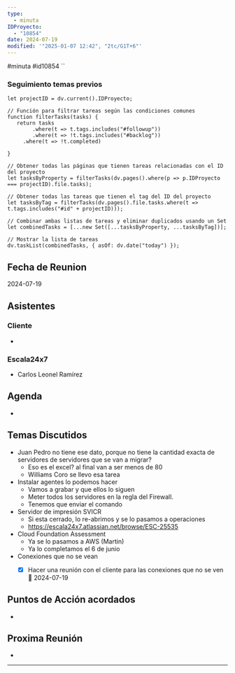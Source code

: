 ```yaml
---
type:
  - minuta
IDProyecto:
  - "10854"
date: 2024-07-19
modified: '"2025-01-07 12:42", "2tc/G1T+6"'
---
```

#minuta 
#id10854
``

### Seguimiento temas previos

```dataviewjs
let projectID = dv.current().IDProyecto;

// Función para filtrar tareas según las condiciones comunes
function filterTasks(tasks) {
   return tasks
        .where(t => t.tags.includes("#followup"))
        .where(t => !t.tags.includes("#backlog"))
     .where(t => !t.completed)
        
}

// Obtener todas las páginas que tienen tareas relacionadas con el ID del proyecto
let tasksByProperty = filterTasks(dv.pages().where(p => p.IDProyecto === projectID).file.tasks);

// Obtener todas las tareas que tienen el tag del ID del proyecto
let tasksByTag = filterTasks(dv.pages().file.tasks.where(t => t.tags.includes("#id" + projectID)));

// Combinar ambas listas de tareas y eliminar duplicados usando un Set
let combinedTasks = [...new Set([...tasksByProperty, ...tasksByTag])];

// Mostrar la lista de tareas
dv.taskList(combinedTasks, { asOf: dv.date("today") });
 ```
## Fecha de Reunion
2024-07-19

## Asistentes

### Cliente
* 
### Escala24x7
- Carlos Leonel Ramírez
## Agenda
* 
## Temas Discutidos
*  Juan Pedro no tiene ese dato, porque no tiene la cantidad exacta de servidores de servidores que se van a migrar?
	* Eso es el excel? al final van a ser menos de 80
	* Williams Coro se llevo esa tarea
* Instalar agentes lo podemos hacer
	* Vamos a grabar y que ellos lo siguen
	* Meter todos los servidores en la regla del Firewall.
	* Tenemos que enviar el comando
* Servidor de impresión SVICR
	* Si esta cerrado, lo re-abrimos y se lo pasamos a operaciones
	* https://escala24x7.atlassian.net/browse/ESC-25535
* Cloud Foundation Assessment 
	* Ya se lo pasamos a AWS (Martin)
	* Ya lo completamos el 6 de junio
*  Conexiones que no se vean
	* [x] Hacer una reunión con el cliente  para las conexiones que no se ven 📅 2024-07-19



## Puntos de Acción acordados
*  

## Proxima Reunión
*   

---
